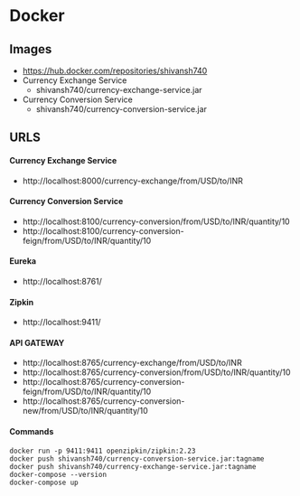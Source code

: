 # Docker

## Images

- https://hub.docker.com/repositories/shivansh740
- Currency Exchange Service 
	- shivansh740/currency-exchange-service.jar
- Currency Conversion Service
	- shivansh740/currency-conversion-service.jar

## URLS

#### Currency Exchange Service
- http://localhost:8000/currency-exchange/from/USD/to/INR

#### Currency Conversion Service
- http://localhost:8100/currency-conversion/from/USD/to/INR/quantity/10
- http://localhost:8100/currency-conversion-feign/from/USD/to/INR/quantity/10

#### Eureka
- http://localhost:8761/

#### Zipkin
- http://localhost:9411/

#### API GATEWAY
- http://localhost:8765/currency-exchange/from/USD/to/INR
- http://localhost:8765/currency-conversion/from/USD/to/INR/quantity/10
- http://localhost:8765/currency-conversion-feign/from/USD/to/INR/quantity/10
- http://localhost:8765/currency-conversion-new/from/USD/to/INR/quantity/10

#### Commands
```
docker run -p 9411:9411 openzipkin/zipkin:2.23
docker push shivansh740/currency-conversion-service.jar:tagname
docker push shivansh740/currency-exchange-service.jar:tagname
docker-compose --version
docker-compose up
```
